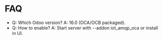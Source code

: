 # FAQ

- Q: Which Odoo version? A: 16.0 (OCA/OCB packaged).
- Q: How to enable? A: Start server with --addon iot_amqp_oca or install in UI.
